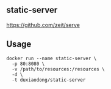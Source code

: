 ## static-server
https://github.com/zeit/serve

## Usage

```
docker run --name static-server \
  -p 80:8080 \
  -v /path/to/resources:/resources \
  -d \
  -t duxiaodong/static-server
```
